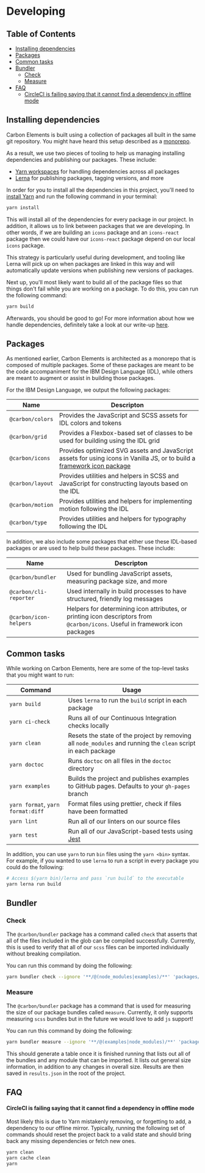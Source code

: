 # Developing

<!-- prettier-ignore-start -->
<!-- START doctoc generated TOC please keep comment here to allow auto update -->
<!-- DON'T EDIT THIS SECTION, INSTEAD RE-RUN doctoc TO UPDATE -->
## Table of Contents

- [Installing dependencies](#installing-dependencies)
- [Packages](#packages)
- [Common tasks](#common-tasks)
- [Bundler](#bundler)
  - [Check](#check)
  - [Measure](#measure)
- [FAQ](#faq)
    - [CircleCI is failing saying that it cannot find a dependency in offline mode](#circleci-is-failing-saying-that-it-cannot-find-a-dependency-in-offline-mode)

<!-- END doctoc generated TOC please keep comment here to allow auto update -->
<!-- prettier-ignore-end -->

## Installing dependencies

Carbon Elements is built using a collection of packages all built in the same
git repository. You might have heard this setup described as a
[monorepo](https://en.wikipedia.org/wiki/Monorepo).

As a result, we use two pieces of tooling to help us managing installing
dependencies and publishing our packages. These include:

- [Yarn workspaces](https://yarnpkg.com/lang/en/docs/workspaces/) for handling
  dependencies across all packages
- [Lerna](https://lernajs.io/) for publishing packages, tagging versions, and
  more

In order for you to install all the dependencies in this project, you'll need to
[install Yarn](https://yarnpkg.com/en/docs/install) and run the following
command in your terminal:

```bash
yarn install
```

This will install all of the dependencies for every package in our project. In
addition, it allows us to link between packages that we are developing. In other
words, if we are building an `icons` package and an `icons-react` package then
we could have our `icons-react` package depend on our local `icons` package.

This strategy is particularly useful during development, and tooling like Lerna
will pick up on when packages are linked in this way and will automatically
update versions when publishing new versions of packages.

Next up, you'll most likely want to build all of the package files so that
things don't fail while you are working on a package. To do this, you can run
the following command:

```bash
yarn build
```

Afterwards, you should be good to go! For more information about how we handle
dependencies, definitely take a look at our write-up
[here](/docs/dependencies.md).

## Packages

As mentioned earlier, Carbon Elements is architected as a monorepo that is
composed of multiple packages. Some of these packages are meant to be the code
accompaniment for the IBM Design Language (IDL), while others are meant to augment or
assist in building those packages.

For the IBM Design Language, we output the following packages:

| Name             | Descripton                                                                                                                                                          |
| ---------------- | ------------------------------------------------------------------------------------------------------------------------------------------------------------------- |
| `@carbon/colors` | Provides the JavaScript and SCSS assets for IDL colors and tokens                                                                                                   |
| `@carbon/grid`   | Provides a Flexbox-based set of classes to be used for building using the IDL grid                                                                                  |
| `@carbon/icons`  | Provides optimized SVG assets and JavaScript assets for using icons in Vanilla JS, or to build a [framework icon package](/docs/guides/building-an-icon-library.md) |
| `@carbon/layout` | Provides utilities and helpers in SCSS and JavaScript for constructing layouts based on the IDL                                                                      |
| `@carbon/motion` | Provides utilities and helpers for implementing motion following the IDL                                                                                            |
| `@carbon/type`   | Provides utilities and helpers for typography following the IDL                                                                                                     |

In addition, we also include some packages that either use these IDL-based
packages or are used to help build these packages. These include:

| Name                   | Descripton                                                                                                                    |
| ---------------------- | ----------------------------------------------------------------------------------------------------------------------------- |
| `@carbon/bundler`      | Used for bundling JavaScript assets, measuring package size, and more                                                         |
| `@carbon/cli-reporter` | Used internally in build processes to have structured, friendly log messages                                                  |
| `@carbon/icon-helpers` | Helpers for determining icon attributes, or printing icon descriptors from `@carbon/icons`. Useful in framework icon packages |

## Common tasks

While working on Carbon Elements, here are some of the top-level tasks that you
might want to run:

| Command                           | Usage                                                                                                         |
| --------------------------------- | ------------------------------------------------------------------------------------------------------------- |
| `yarn build`                      | Uses `lerna` to run the `build` script in each package                                                        |
| `yarn ci-check`                   | Runs all of our Continuous Integration checks locally                                                         |
| `yarn clean`                      | Resets the state of the project by removing all `node_modules` and running the `clean` script in each package |
| `yarn doctoc`                     | Runs `doctoc` on all files in the `doctoc` directory                                                          |
| `yarn examples`                   | Builds the project and publishes examples to GitHub pages. Defaults to your `gh-pages` branch                 |
| `yarn format`, `yarn format:diff` | Format files using prettier, check if files have been formatted                                               |
| `yarn lint`                       | Run all of our linters on our source files                                                                    |
| `yarn test`                       | Run all of our JavaScript-based tests using [Jest](https://jestjs.io/)                                        |

In addition, you can use `yarn` to run `bin` files using the `yarn <bin>`
syntax. For example, if you wanted to use `lerna` to run a script in every
package you could do the following:

```bash
# Access $(yarn bin)/lerna and pass `run build` to the executable
yarn lerna run build
```

## Bundler

### Check

The `@carbon/bundler` package has a command called `check` that asserts that all
of the files included in the glob can be compiled successfully. Currently, this
is used to verify that all of our `scss` files can be imported individually
without breaking compilation.

You can run this command by doing the following:

```bash
yarn bundler check --ignore '**/@(node_modules|examples)/**' 'packages/**/*.scss'
```

### Measure

The `@carbon/bundler` package has a command that is used for measuring the size
of our package bundles called `measure`. Currently, it only supports measuring
`scss` bundles but in the future we would love to add `js` support!

You can run this command by doing the following:

```bash
yarn bundler measure --ignore '**/@(examples|node_modules)/**' 'packages/**/*.scss'
```

This should generate a table once it is finished running that lists out all of
the bundles and any module that can be imported. It lists out general size
information, in addition to any changes in overall size. Results are then saved
in `results.json` in the root of the project.

## FAQ

#### CircleCI is failing saying that it cannot find a dependency in offline mode

Most likely this is due to Yarn mistakenly removing, or forgetting to add, a
dependency to our offline mirror. Typically, running the following set of
commands should reset the project back to a valid state and should bring back
any missing dependencies or fetch new ones.

```bash
yarn clean
yarn cache clean
yarn
```
